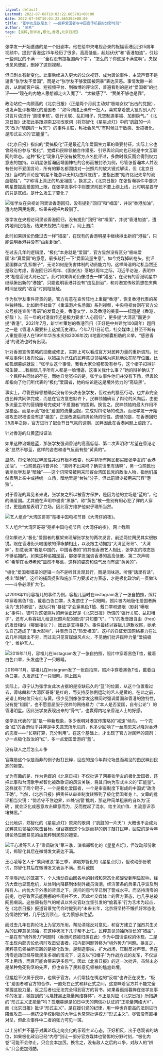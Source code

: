 ```yaml
---
layout: default
Lastmod: 2022-07-08T10:03:22.665781+00:00
date: 2022-07-08T10:03:22.665393+00:00
title: "张学友是敌是友？ ——民粹爱国者与中国宣传机器的分野时刻"
author: "简素"
tags: [民粹,张学友,极化,香港,北京日报]
---
```


张学友一开始遭遇的是一个旧剧本。他在给中央电视台录的祝福香港回归25周年视频中，提到“香港这25年经历了很多，高高低低，起起伏伏”和“香港加油”，引起一些网民的不满——“全程没有提祖国两个字”，“怎么的？你这是不满意啊”。央视也见风使舵，删掉了这则视频。

但旧剧本有新变化。此事后续进入更大的公众视野、成为舆论事件，主流声音不是谴责“张学友不爱国”，而是对“张学友不够爱国被网暴”表达厌恶。事情发酵一轮后，从新闻客户端、短视频平台、到微博的评论区，普遍看到的是对“爱国者”的批评——“现在的内地人思想都走火入魔了”、“太敏感了”、“赞美不够也是罪”。

政治站位一向颇高的《北京日报》（正是两个月前主动对“极端女权”出击的党报），也发声批评极端化的爱国者：“如今网络上确有一批人，喜欢拿着放大镜对别人的只言片语进行 ‘道德审核’。强行关联、乱扣帽子，凭空制造事端、加剧戾气。”《北京日报》还把此事跟湖南卫视改歌词（将郑智化《星星点灯》中的“肮脏的一片天”改为“晴朗的一片天”）的事件关联，称社会风气“有时候过于敏感、爱搞极化，是形式主义的‘正能量’”。

《北京日报》指出的“爱搞极化”正是最近几年爱国生力军的重要特征，实际上它也曾经有份参与“极化”，党媒和民粹领袖合作猎巫、引导舆论风向也已经是中文互联网的常态。这种“极化”现象几乎没有被官方点名批评过，多数时候反而会得到权力意志的加持。以明星张哲瀚因靖国神社的合影而被封杀为例，尽管张哲瀚本人并没有任何不爱国言论，所有的罪名都围绕对一张照片的放大镜式解读，但《北京日报》当时的评论是“明星不能总以无知为由踩底线“，更指出要“始终铭记先辈的流血牺牲”，“才称得上真正的热爱祖国”。换言之，《北京日报》在张哲瀚事件中要求明星要提高爱国的上限，在张学友事件中则要求网民不要上纲上线，此时明星要守的只是底线。是什么发生了变化？

![张学友在央视访问里谈香港回归，没有提到“回归”和“祖国”，并说“香港加油”，遭内地网民炮轰，结果央视把片段删了。](https://images.weserv.nl/?url=https%3A//d32kak7w9u5ewj.cloudfront.net/media/image/2022/07/2e1a449560ac46959733fb53f04646e3.jpg%3FimageView2/1/w/1080/h/976/format/jpg)

张学友在央视访问里谈香港回归，没有提到“回归”和“祖国”，并说“香港加油”，遭内地网民炮轰，结果央视把片段删了。网上图片

此时如果舆论仍像过去一样“猎巫”，在现有的香港明星中继续揪出新的“港独”，只能说明香港并没有“由乱到治”。

在过去几年的逻辑里，“极化”本身就是“爱国”，官方显然没有区分“极端爱国”和“真爱国”的意愿，最多敲打一下“爱国流量生意”。如今党媒掉转枪头，批评爱国群众“乱扣帽子”，无论如何是伤害体制的动员能力的。这样降温的动机当然还是政治考虑，香港回归25周年、《国安法》落地2周年之际，习近平访港，表明中央“相信香港大局已定”。此时如果舆论仍像过去一样“猎巫”，在现有的香港明星中继续揪出新的“港独”，只能说明香港并没有“由乱到治”，和对港宣传政策想在庆典时间呈现的“收官”时刻相抵触。

作为张学友事件背景的是，官方有意在宣传阵地上重提“香港”，恢复香港代表的某种独特性。比如新华社做了《重温港片名场面》系列视频，中央电视台则在官方公众号接连宣传“粤语”的发音之美，香港文学，以及香港的美景——标题是《香港，好靓！》。前一年的对港宣传还是极力要求“人心回归”，更多提“大湾区”而更少提“香港”。2021年7月，新华社策划的香港回归（正好是中共建党100周年）题目之一是《香港人需要补上这堂历史课》。今年7月1日前后，社交媒体上甚至不断有人重提香港人在1991年华东水灾和2008年汶川地震时倾囊相助的义举，“感恩香港”的说法也时有出现。

针对香港宣传策略的回撤或修正，实际上可以看成官方对民粹力量的重新调剂。张学友事件引发舆论后，以猎巫为己任的民粹意见领袖略为尴尬地处在防守位置。比如孤烟暮蝉就说：“张学友这个事情，我看大家全程都没有参与，这个帽子扣得非常生硬……我相信几乎所有人都是一脸懵逼，这事关我什么事？”她的辩护确认了一个民粹共同体的存在，而她自觉冤枉的是，张学友事件他们并没有下场，但舆论却指向了他们所代表的“极化”爱国者，她的结论是这是境外势力的“高级黑”。

事实上，尽管民粹领袖确实没有带头攻击张学友，但过去的猎巫行动，也并非完全由民粹共同体完成，而是在官方意志默许下，民粹领袖确认了舆论的风向后，由更多流量主导的营销账号完成对“不爱国者”的围剿。换言之，民粹领袖的最大作用不是猎巫，而是示范“极化”爱国的流量回报，完成对舆论场的改造。而张学友一开始被攻击祝福语没有提“祖国”，正是改造后的舆论场的惯性。遗憾的是，在香港回归25周年之际，官方进行了配合节日气氛的调剂，民粹因此在香港问题上踉跄了。

针对香港的红黄蓝辩证法

如果这种谄媚是蓝，那张学友强调香港的高高低低、第二次声明称“希望在香港老死”显然不够蓝，这样的姿态和语气反而有些“黄黄的”。

显然，舆论场的民粹属性并没有根本改变，也并非所有网民都买账张学友的“香港加油”。一位网民在抖音评论：“真听不出来吗？确实话里有话啊”，另一位网民也表示张学友是“暗独”——这个词常常被用来形容台湾国民党的政治人物，指他们虽然表明上亲中或持统一立场，暗地里是“台独”分子，但此前很少被用来形容“港独”。

对于香港的异见者来说，张学友之所以被官方保护，是因为他的立场是“蓝的”，他的确爱国。尤其他在声明中谴责“黑暴”，称“黄色”被一些别有用心犯了罪的人穿过，更是直接表明了立场。因此官方维护他似乎理所当然。

![艺人组合“大湾区哥哥”亮相中国电视节目《大湾仔的夜》。](https://images.weserv.nl/?url=https%3A//d32kak7w9u5ewj.cloudfront.net/media/image/2022/04/ab36dd85ff54497e80584489fb4caef3.jpg%3FimageView2/1/w/1080/h/720/format/jpg)

艺人组合“大湾区哥哥”亮相中国电视节目《大湾仔的夜》。网上截图

但如果进入“极化”爱国者的框架来理解张学友的两次发言，前述两位网民其实很敏锐。跟在香港街头唱国歌的谭咏麟相比，以及跟主动拥抱“大湾区哥哥”、“大湾妹”，刻意表演“我是中国的，中国香港的”的其他香港艺人相比，张学友的取态是不够谄媚的。如果这种谄媚是蓝，那张学友强调香港的高高低低、第二次声明称“希望在香港老死”显然不够蓝，这样的姿态和语气反而有些“黄黄的”。

“极化”爱国者猎巫的逻辑一向不是听其言观其行，而是闻味道。听懂“话里有话”，找出“暗独”，这样的捕风捉影和施加压力要求对方表态，才是极化政治的一贯做法——斗争必须扩大化。

以2019年11月容祖儿的事件为例，容祖儿当时在instagram发了一张自拍照，照片中穿着黑色T恤，戴着白色口罩，头发遮住了一只眼睛。照片被内地极化爱国者解读为“支持暴徒”，因为只有“暴徒”才会穿黑色T恤、戴口罩和遮眼（影射“曝眼女”事件）。彼时对这张照片的解读正好是《北京日报》所谓的“强行关联、乱扣帽子”，还有人称容祖儿给这张照片配的歌词“只知要飞”，“飞”的发音跟自由（free）的发音相似（哪里相似？），因此是支持暴力。事件最终以容祖儿道歉收尾，她承认自己造成了“重大影响”，并表示自己“热爱祖国”。这样的自证爱国网络暴力在过去几年间层出不穷，而过去只见官媒煽风点火，不见他们批评民粹力量“爱搞极化”，维护艺人。

![2019年11月，容祖儿在instagram发了一张自拍照，照片中穿着黑色T恤，戴着白色口罩，头发遮住了一只眼睛。](https://images.weserv.nl/?url=https%3A//d32kak7w9u5ewj.cloudfront.net/media/image/2022/07/933359eca0d04308ab5db91d7a576c76.jpg%3FimageView2/1/w/1080/h/1524/format/jpg)

2019年11月，容祖儿在instagram发了一张自拍照，照片中穿着黑色T恤，戴着白色口罩，头发遮住了一只眼睛。网上图片

实际上，毋宁认为张学友此次占据的是空缺已久的“蓝”的位置，从这个位置看过去，谭咏麟和“大湾区哥哥”是红的，而支持反修例运动的艺人是黄的。在此之前，光谱上的站位只有红与黄，很少见到像张学友这样同时强调爱国和香港的独特性，没有提“祖国”，也不愿意屈服于民粹的网络暴力（“本人是否爱国，自有公论”）的香港明星。因此张学友表现出来的“骨气”，也赢得内地亲香港人士的好感。

张学友代表的“蓝”是一种新现象，多少表明对港宣传策略的“减速”倾向，一个完全“红”的香港似乎并非是中央意志所乐见的，也多少回响了一丝周恩来以降对香港的态度——“长期打算，充分利用”。在这个基础上，才出现了官方对民粹的调剂：少一点极化政治的“红”，多一点爱国爱港的“蓝”。

没有敌人之后怎么斗争

官媒借这个似是而非的例子敲打民粹，回应的是今年舆论场显而易见的由民粹到民怨的嬗变。

尤为有趣的是，作为党媒的《北京日报》不仅批评了网暴张学友的极化爱国者，还把此事和台湾歌手郑智化被改歌词的风波关联，将其归纳为形式主义的“正能量”。这样就有了两个靶子，一个是极化爱国者，一个是审查制度下形成的中国式“政治正确”。当然，《北京日报》把责任从审查制度转移到了极化爱国者身上。文章的批评相当尖锐：“倘若守不住边界，四处‘出警’挑刺，那这种简单粗暴的自以为‘正确’，就会泛化成恶意攻击肆意而为，反而搅起了混水，给主流价值、主流意识添堵抹黑。”

公允地讲，郑智化的《星星点灯》原来的歌词（“肮脏的一片天”）大概也不会成为民粹意见领袖的攻击目标。但官媒借这个似是而非的例子敲打民粹，回应的是今年舆论场显而易见的由民粹到民怨的嬗变。

![王心凌等艺人于“乘风破浪”第三季，演唱郑智化的《星星点灯》，但改动部份歌词，郑智化其后在微博发文表达不满。](https://images.weserv.nl/?url=https%3A//d32kak7w9u5ewj.cloudfront.net/media/image/2022/07/fb970d26ceb244749320e9dbc5c058ba.jpg%3FimageView2/1/w/1080/h/619/format/jpg)

王心凌等艺人于“乘风破浪”第三季，演唱郑智化的《星星点灯》，但改动部份歌词，郑智化其后在微博发文表达不满。影片截图

在清零运动的笼罩下，个人活动自由因各地的封城和常态化核酸受到明显影响，经济大盘也显现危机，从体制内降薪到体制外裁员浪潮，经济萧条的后果几乎波及到所有人。内忧大于外患的背景之下，民间的怨气早已到了警戒水平。而坚持清零的前提，也导致官员能腾挪的空间并不大，因此社交媒体上的官方表态，也几乎总被网民嘲讽。这些颇有怨气的嘲讽以外交官赵立坚引发的“偷着乐”行为艺术为起点，在《北京日报》报道背景党代会时提到的“未来五年，北京将坚持不懈抓好常态化疫情防控”时，几乎达到顶点，化为愤怒和绝望。

而过去几年在舆论场上为官方所用，帮助清除反对意见，和官方建立了强烈共生关系的民粹意见领袖，在这种状况下几乎帮不上忙。民粹意见领袖所擅长的“猎巫”，一是在有“境外势力”问题时（香港问题被归类在此）作为中国话语权的体现，二是在出现内部舆论危机时攻击受害者，把内部问题转移为“境外势力”问题。换言之，民粹意见领袖所实践的是极化政治，是制造事端，扩大战场，压制反对声音。但在清零运动已经导致民生多艰的情况下，这支以“扣帽子”为作战方式的友军，不仅派不上用场，而且可能会带来更多怨气。因此《北京日报》的这一次批评，虽然未必是某种兔死狗烹的先声，但也宣告了民粹意见领袖的尴尬处境。

但尴尬不仅属于民粹，也属于官方。人们常挂在嘴边的“反噬”也许正在发生，“极化”爱国者和官方的合作，一直处在正式和非正式之间，这意味着官方并不能完全掌握这股力量，反之后者也无法完全得到官方的背书。如果看孤烟暮蝉在张学友事件的发言，她提到的“污蔑抹黑正能量网络群体”，不正是对应《北京日报》所措辞的“形式主义正能量”吗？孤烟暮蝉是如日中天的网信办认证的“正能量网络大V”，而《北京日报》批评“形式主义”，是在援引党的纪律，用一种也许更高的法则进行降维攻击——但抗议学校封锁的大学生也常常批评校方“形式主义”。尽管没有直接对垒，但此次事件中二者的张力可见一斑。

以上分析并不基于对舆论场走向变化的乐观主义心态，正好相反，出于悲观者的站位，如果极化政治已经“内卷”到让一部分官方媒体也警惕的分野时刻，“极化内卷”可能不会停止，只会变本加厉。换言之，没有敌人之后的斗争，对敌人的“辨认”只会更加残酷。


